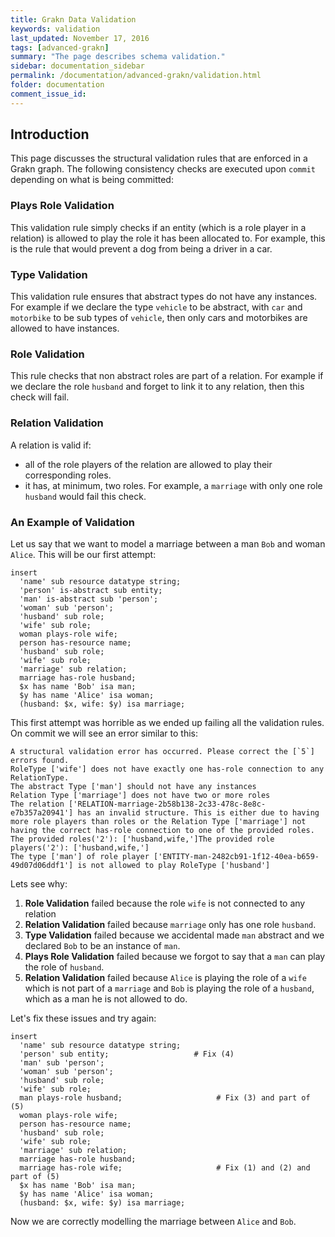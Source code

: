 ```yaml
---
title: Grakn Data Validation
keywords: validation
last_updated: November 17, 2016
tags: [advanced-grakn]
summary: "The page describes schema validation."
sidebar: documentation_sidebar
permalink: /documentation/advanced-grakn/validation.html
folder: documentation
comment_issue_id: 
---
```



## Introduction

This page discusses the structural validation rules that are enforced in a Grakn graph. 
The following consistency checks are executed upon `commit` depending on what is being committed:

### Plays Role Validation 

This validation rule simply checks if an entity (which is a role player in a relation) is allowed to play the role it has been allocated to. For example, this is the rule that would prevent a dog from being a driver in a car.

### Type Validation

This validation rule ensures that abstract types do not have any instances. For example if we declare the type `vehicle` to be abstract, with `car` and `motorbike` to be sub types of `vehicle`, then only cars and motorbikes are allowed to have instances. 

### Role Validation

This rule checks that non abstract roles are part of a relation. For example if we declare the role `husband` and forget to link it to any relation, then this check will fail.

### Relation Validation

A relation is valid if: 

* all of the role players of the relation are allowed to play their corresponding roles. 
* it has, at minimum, two roles. For example, a `marriage` with only one role `husband` would fail this check.

### An Example of Validation

Let us say that we want to model a marriage between a man `Bob` and woman `Alice`.
This will be our first attempt:

```
insert
  'name' sub resource datatype string;
  'person' is-abstract sub entity;
  'man' is-abstract sub 'person';
  'woman' sub 'person';
  'husband' sub role;
  'wife' sub role;
  woman plays-role wife;
  person has-resource name;
  'husband' sub role;
  'wife' sub role;
  'marriage' sub relation;
  marriage has-role husband;
  $x has name 'Bob' isa man;
  $y has name 'Alice' isa woman;
  (husband: $x, wife: $y) isa marriage;
```
        
This first attempt was horrible as we ended up failing all the validation rules.         
On commit we will see an error similar to this:

```
A structural validation error has occurred. Please correct the [`5`] errors found.
RoleType ['wife'] does not have exactly one has-role connection to any RelationType.
The abstract Type ['man'] should not have any instances
Relation Type ['marriage'] does not have two or more roles
The relation ['RELATION-marriage-2b58b138-2c33-478c-8e8c-e7b357a20941'] has an invalid structure. This is either due to having more role players than roles or the Relation Type ['marriage'] not having the correct has-role connection to one of the provided roles. The provided roles('2'): ['husband,wife,']The provided role players('2'): ['husband,wife,']
The type ['man'] of role player ['ENTITY-man-2482cb91-1f12-40ea-b659-49d07d06ddf1'] is not allowed to play RoleType ['husband']
```
    
Lets see why:

1. **Role Validation** failed because the role `wife` is not connected to any relation
2. **Relation Validation** failed because `marriage` only has one role `husband`.
3. **Type Validation** failed because we accidental made `man` abstract and we declared `Bob` to be an instance of `man`.
4. **Plays Role Validation** failed because we forgot to say that a `man` can play the role of `husband`.
5. **Relation Validation** failed because `Alice` is playing the role of a `wife` which is not part of a `marriage` and `Bob` is playing the role of a `husband`, which as a man he is not allowed to do.

Let's fix these issues and try again:

```
insert
  'name' sub resource datatype string;
  'person' sub entity;                   # Fix (4)
  'man' sub 'person';
  'woman' sub 'person';
  'husband' sub role;
  'wife' sub role;
  man plays-role husband;                     # Fix (3) and part of (5)
  woman plays-role wife;
  person has-resource name;
  'husband' sub role;
  'wife' sub role;
  'marriage' sub relation;
  marriage has-role husband;
  marriage has-role wife;                     # Fix (1) and (2) and part of (5)
  $x has name 'Bob' isa man;
  $y has name 'Alice' isa woman;
  (husband: $x, wife: $y) isa marriage;
```

Now we are correctly modelling the marriage between `Alice` and `Bob`.


